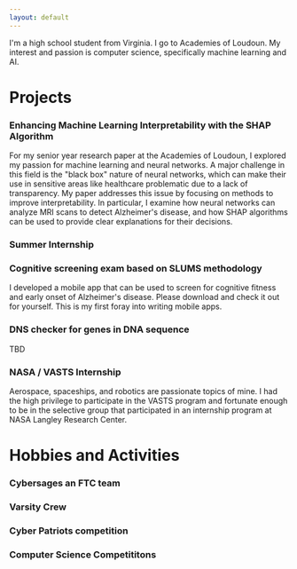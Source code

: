 ```yaml
---
layout: default
---
```


I'm a high school student from Virginia. I go to Academies of Loudoun. My interest and passion is computer science, specifically machine learning and AI.

# Projects
### Enhancing Machine Learning Interpretability with the SHAP Algorithm
For my senior year research paper at the Academies of Loudoun, I explored my passion for machine learning and neural networks. A major challenge in this field is the "black box" nature of neural networks, which can make their use in sensitive areas like healthcare problematic due to a lack of transparency. My paper addresses this issue by focusing on methods to improve interpretability. In particular, I examine how neural networks can analyze MRI scans to detect Alzheimer's disease, and how SHAP algorithms can be used to provide clear explanations for their decisions.

### Summer Internship


### Cognitive screening exam based on SLUMS methodology
I developed a mobile app that can be used to screen for cognitive fitness and early onset of Alzheimer's disease. Please download and check it out for yourself. This is my first foray into writing mobile apps.

### DNS checker for genes in DNA sequence
TBD

### NASA / VASTS Internship
Aerospace, spaceships, and robotics are passionate topics of mine. I had the high privilege to participate in the VASTS program and fortunate enough to be in the selective group that participated in an internship program at NASA Langley Research Center. 

# Hobbies and Activities

### Cybersages an FTC team
### Varsity Crew
### Cyber Patriots competition
### Computer Science Competititons
